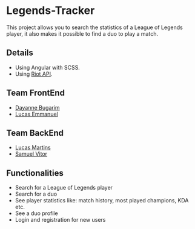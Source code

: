 # Legends-Tracker

This project allows you to search the statistics of a League of Legends player, it also makes it possible to find a duo to play a match.

## Details 
- Using Angular with SCSS.
- Using [Riot API](https://developer.riotgames.com/apis).

## Team FrontEnd

- [Dayanne Bugarim](https://github.com/dayannebugarim)
- [Lucas Emmanuel](https://github.com/Lucassec1)

## Team BackEnd

- [Lucas Martins](https://github.com/Lucasmartinsn)
- [Samuel Vitor](https://github.com/TheSamuelVitor)

## Functionalities

- Search for a League of Legends player
- Search for a duo
- See player statistics like: match history, most played champions, KDA etc.
- See a duo profile
- Login and registration for new users
